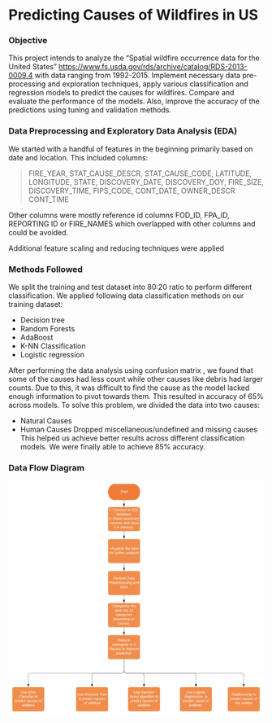 # Predicting Causes of Wildfires in US

### Objective 
This project intends to analyze the “Spatial wildfire occurrence data for the United States” https://www.fs.usda.gov/rds/archive/catalog/RDS-2013-0009.4 with data ranging from 1992-2015. Implement necessary data pre-processing and exploration techniques, apply various classification and regression models to predict the causes for wildfires. Compare and evaluate the performance of the models. Also, improve the accuracy of the predictions using tuning and validation methods.


### Data Preprocessing and Exploratory Data Analysis (EDA)

We started with a handful of features in the beginning primarily based on date and location. 
This included columns:
> FIRE_YEAR, STAT_CAUSE_DESCR, STAT_CAUSE_CODE, LATITUDE, LONGITUDE,
> STATE, DISCOVERY_DATE, DISCOVERY_DOY, FIRE_SIZE, DISCOVERY_TIME, FIPS_CODE,  CONT_DATE,  OWNER_DESCR CONT_TIME

Other columns were mostly reference id columns FOD_ID, FPA_ID, REPORTING ID or FIRE_NAMES which overlapped with other columns and could be avoided.

Additional feature scaling and reducing techniques were applied

### Methods Followed

We split the training and test dataset into 80:20 ratio to perform different classification.
We applied following data classification methods on our training dataset:
* Decision tree
* Random Forests
* AdaBoost
* K-NN Classification
* Logistic regression

After performing the data analysis using confusion matrix , we found that some of the causes had less count while other causes like debris had larger counts. Due to this, it was difficult to find the cause as the model lacked enough information to pivot towards them.
This resulted in accuracy of 65% across models.
To solve this problem, we divided the data into two causes:
* Natural Causes
* Human Causes
Dropped miscellaneous/undefined and missing causes
This helped us achieve better results across different classification models.
We were finally able to achieve 85% accuracy.

### Data Flow Diagram

![classification_modelling](/classification_modelling.png)


